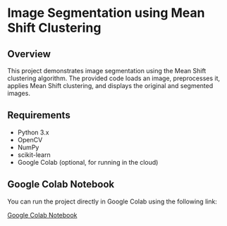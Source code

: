 # Image Segmentation using Mean Shift Clustering

## Overview

This project demonstrates image segmentation using the Mean Shift clustering algorithm. The provided code loads an image, preprocesses it, applies Mean Shift clustering, and displays the original and segmented images.

## Requirements

- Python 3.x
- OpenCV
- NumPy
- scikit-learn
- Google Colab (optional, for running in the cloud)

## Google Colab Notebook

You can run the project directly in Google Colab using the following link:

[Google Colab Notebook](https://colab.research.google.com/drive/1mnm_0UgsQh7kr16aPBwYDsT72ZXPXOLG?usp=sharing)

